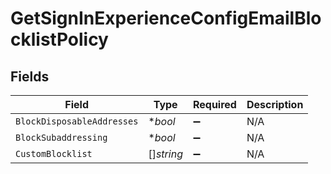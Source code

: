 # GetSignInExperienceConfigEmailBlocklistPolicy


## Fields

| Field                      | Type                       | Required                   | Description                |
| -------------------------- | -------------------------- | -------------------------- | -------------------------- |
| `BlockDisposableAddresses` | **bool*                    | :heavy_minus_sign:         | N/A                        |
| `BlockSubaddressing`       | **bool*                    | :heavy_minus_sign:         | N/A                        |
| `CustomBlocklist`          | []*string*                 | :heavy_minus_sign:         | N/A                        |